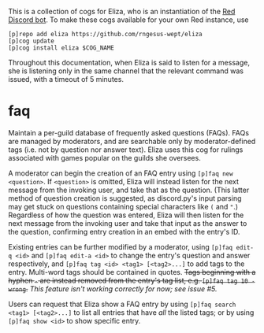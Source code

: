 This is a collection of cogs for Eliza, who is an instantiation of the [Red Discord bot](https://github.com/Cog-Creators/Red-DiscordBot). To make
these cogs available for your own Red instance, use

    [p]repo add eliza https://github.com/rngesus-wept/eliza
    [p]cog update
    [p]cog install eliza $COG_NAME

Throughout this documentation, when Eliza is said to listen for a message, she
is listening only in the same channel that the relevant command was issued, with
a timeout of 5 minutes.


# **faq**

Maintain a per-guild database of frequently asked questions (FAQs). FAQs are managed by moderators,
and are searchable only by moderator-defined tags (i.e. not by question nor answer text). Eliza uses
this cog for rulings associated with games popular on the guilds she oversees.

A moderator can begin the creation of an FAQ entry using `[p]faq new <question>`. If `<question>` is
omitted, Eliza will instead listen for the next message from the invoking user, and take that as the
question. (This latter method of question creation is suggested, as discord.py's input parsing may
get stuck on questions containing special characters like `(` and `"`.) Regardless of how the question
was entered, Eliza will then listen for the next message from the invoking user and take that input
as the answer to the question, confirming entry creation in an embed with the entry's ID.

Existing entries can be further modified by a moderator, using `[p]faq edit-q <id>` and
`[p]faq edit-a <id>` to change the entry's question and answer respectively, and
`[p]faq tag <id> <tag1> [<tag2>...]` to add tags to the entry. Multi-word tags should be contained
in quotes. <del>Tags beginning with a hyphen `-` are instead removed from the entry's tag list, e.g.
 `[p]faq tag 10 -wrong`.</del> *This feature isn't working correctly for now; see issue #5.*

Users can request that Eliza show a FAQ entry by using `[p]faq search <tag1> [<tag2>...]` to list all
entries that have *all* the listed tags; or by using `[p]faq show <id>` to show specific entry.
